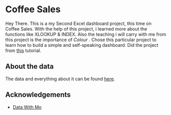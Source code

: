 # Coffee Sales

Hey There. This is a my Second Excel dashboard project, this time on Coffee Sales. With the help of this project, i learned more about the functions like XLOOKUP & INDEX. Also the teaching i will carry with me from this project is the importance of *Colour* . Chose this particular project to learn how to build a simple and self-speaking dashboard. Did the project from [this](https://www.youtube.com/watch?v=m13o5aqeCbM) tutorial.


## About the data

The data and everything about it can be found [here](https://www.youtube.com/watch?v=m13o5aqeCbM).
## Acknowledgements

 - [Data With Mo](https://datawithmo.com/)
 
